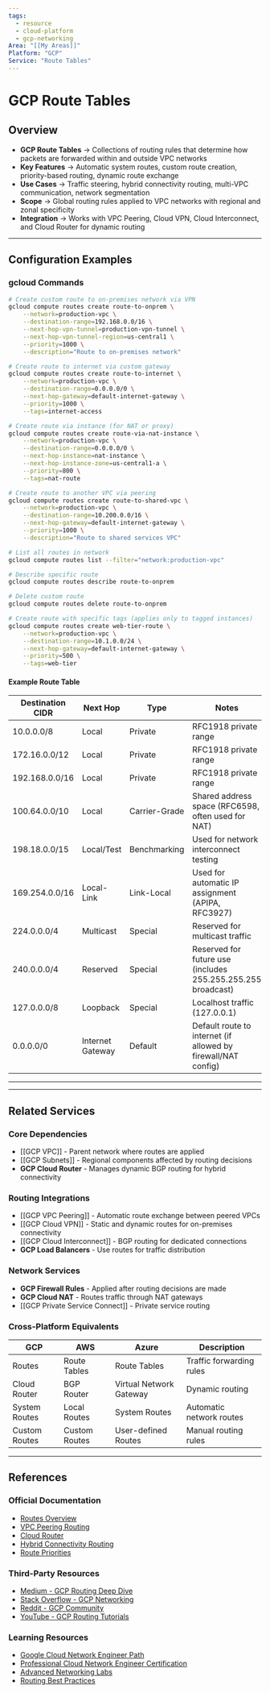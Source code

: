 ```yaml
---
tags:
  - resource
  - cloud-platform
  - gcp-networking
Area: "[[My Areas]]"
Platform: "GCP"
Service: "Route Tables"
---
```


# GCP Route Tables

## Overview

- **GCP Route Tables** → Collections of routing rules that determine how packets are forwarded within and outside VPC networks
- **Key Features** → Automatic system routes, custom route creation, priority-based routing, dynamic route exchange
- **Use Cases** → Traffic steering, hybrid connectivity routing, multi-VPC communication, network segmentation
- **Scope** → Global routing rules applied to VPC networks with regional and zonal specificity
- **Integration** → Works with VPC Peering, Cloud VPN, Cloud Interconnect, and Cloud Router for dynamic routing

---

## Configuration Examples

### gcloud Commands
```bash
# Create custom route to on-premises network via VPN
gcloud compute routes create route-to-onprem \
    --network=production-vpc \
    --destination-range=192.168.0.0/16 \
    --next-hop-vpn-tunnel=production-vpn-tunnel \
    --next-hop-vpn-tunnel-region=us-central1 \
    --priority=1000 \
    --description="Route to on-premises network"

# Create route to internet via custom gateway
gcloud compute routes create route-to-internet \
    --network=production-vpc \
    --destination-range=0.0.0.0/0 \
    --next-hop-gateway=default-internet-gateway \
    --priority=1000 \
    --tags=internet-access

# Create route via instance (for NAT or proxy)
gcloud compute routes create route-via-nat-instance \
    --network=production-vpc \
    --destination-range=0.0.0.0/0 \
    --next-hop-instance=nat-instance \
    --next-hop-instance-zone=us-central1-a \
    --priority=800 \
    --tags=nat-route

# Create route to another VPC via peering
gcloud compute routes create route-to-shared-vpc \
    --network=production-vpc \
    --destination-range=10.200.0.0/16 \
    --next-hop-gateway=default-internet-gateway \
    --priority=1000 \
    --description="Route to shared services VPC"

# List all routes in network
gcloud compute routes list --filter="network:production-vpc"

# Describe specific route
gcloud compute routes describe route-to-onprem

# Delete custom route
gcloud compute routes delete route-to-onprem

# Create route with specific tags (applies only to tagged instances)
gcloud compute routes create web-tier-route \
    --network=production-vpc \
    --destination-range=10.1.0.0/24 \
    --next-hop-gateway=default-internet-gateway \
    --priority=500 \
    --tags=web-tier
```

#### Example Route Table
| Destination CIDR   | Next Hop            | Type          | Notes                                                                 |
|--------------------|---------------------|---------------|----------------------------------------------------------------------|
| 10.0.0.0/8         | Local               | Private       | RFC1918 private range                                                |
| 172.16.0.0/12      | Local               | Private       | RFC1918 private range                                                |
| 192.168.0.0/16     | Local               | Private       | RFC1918 private range                                                |
| 100.64.0.0/10      | Local               | Carrier-Grade | Shared address space (RFC6598, often used for NAT)                   |
| 198.18.0.0/15      | Local/Test          | Benchmarking  | Used for network interconnect testing                                |
| 169.254.0.0/16     | Local-Link          | Link-Local    | Used for automatic IP assignment (APIPA, RFC3927)                    |
| 224.0.0.0/4        | Multicast           | Special       | Reserved for multicast traffic                                       |
| 240.0.0.0/4        | Reserved            | Special       | Reserved for future use (includes 255.255.255.255 broadcast)         |
| 127.0.0.0/8        | Loopback            | Special       | Localhost traffic (127.0.0.1)                                        |
| 0.0.0.0/0          | Internet Gateway    | Default       | Default route to internet (if allowed by firewall/NAT config)        |

---

---

## Related Services

### Core Dependencies
- [[GCP VPC]] - Parent network where routes are applied
- [[GCP Subnets]] - Regional components affected by routing decisions
- **GCP Cloud Router** - Manages dynamic BGP routing for hybrid connectivity

### Routing Integrations
- [[GCP VPC Peering]] - Automatic route exchange between peered VPCs
- [[GCP Cloud VPN]] - Static and dynamic routes for on-premises connectivity
- [[GCP Cloud Interconnect]] - BGP routing for dedicated connections
- **GCP Load Balancers** - Use routes for traffic distribution

### Network Services
- **GCP Firewall Rules** - Applied after routing decisions are made
- **GCP Cloud NAT** - Routes traffic through NAT gateways
- [[GCP Private Service Connect]] - Private service routing

### Cross-Platform Equivalents
| GCP | AWS | Azure | Description |
|-----|-----|-------|-------------|
| Routes | Route Tables | Route Tables | Traffic forwarding rules |
| Cloud Router | BGP Router | Virtual Network Gateway | Dynamic routing |
| System Routes | Local Routes | System Routes | Automatic network routes |
| Custom Routes | Custom Routes | User-defined Routes | Manual routing rules |

---

## References

### Official Documentation
- [Routes Overview](https://cloud.google.com/vpc/docs/routes)
- [VPC Peering Routing](https://cloud.google.com/vpc/docs/vpc-peering#routing)
- [Cloud Router](https://cloud.google.com/network-connectivity/docs/router)
- [Hybrid Connectivity Routing](https://cloud.google.com/hybrid-connectivity/docs/concepts/routing)
- [Route Priorities](https://cloud.google.com/vpc/docs/routes#route-priority)

### Third-Party Resources
- [Medium - GCP Routing Deep Dive](https://medium.com/google-cloud/understanding-google-cloud-vpc-networking-routes-1d2f9f7c7f67)
- [Stack Overflow - GCP Networking](https://stackoverflow.com/questions/tagged/google-cloud-networking)
- [Reddit - GCP Community](https://reddit.com/r/googlecloud)
- [YouTube - GCP Routing Tutorials](https://youtube.com/results?search_query=gcp+routing+tutorial)

### Learning Resources
- [Google Cloud Network Engineer Path](https://cloud.google.com/training/networking)
- [Professional Cloud Network Engineer Certification](https://cloud.google.com/certification/cloud-network-engineer)
- [Advanced Networking Labs](https://cloud.google.com/training/courses/networking-gcp)
- [Routing Best Practices](https://cloud.google.com/architecture/best-practices-vpc-design#routing)

